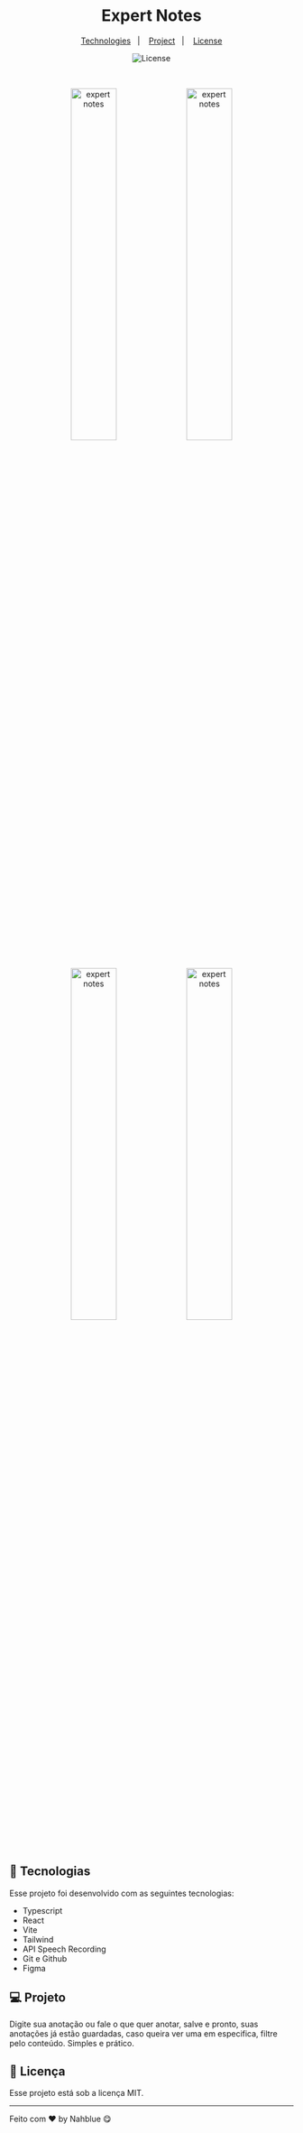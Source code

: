 <h1 align="center"> Expert Notes </h1>

<p align="center">
  <a href="#-technologies">Technologies</a>&nbsp;&nbsp;&nbsp;|&nbsp;&nbsp;&nbsp;
  <a href="#-project">Project</a>&nbsp;&nbsp;&nbsp;|&nbsp;&nbsp;&nbsp;
  <a href="#memo-license">License</a>
</p>

<p align="center">
  <img alt="License" src="https://img.shields.io/static/v1?label=license&message=MIT&color=49AA26&labelColor=000000">
</p>

<br>

<p align="center">
  <img alt="expert notes" src="https://i.imgur.com/9go3Bzv.png" width="40%">
  <img alt="expert notes" src="https://i.imgur.com/s35gJla.png" width="40%">
  <img alt="expert notes" src="https://i.imgur.com/4bFM1hK.png" width="40%">
  <img alt="expert notes" src="https://i.imgur.com/7qB5X88.png" width="40%">
</p>

## 🚀 Tecnologias

Esse projeto foi desenvolvido com as seguintes tecnologias:

- Typescript
- React
- Vite
- Tailwind
- API Speech Recording
- Git e Github
- Figma

## 💻 Projeto

 Digite sua anotação ou fale o que quer anotar, salve e pronto, suas anotações já estão guardadas, caso queira ver uma em especifica, filtre pelo conteúdo. Simples e prático.


## :memo: Licença

Esse projeto está sob a licença MIT.

---

Feito com ♥ by Nahblue 😋
